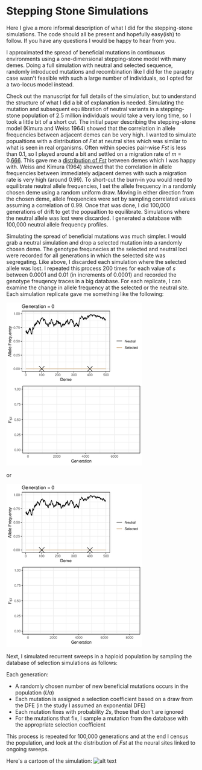 Stepping Stone Simulations
======

Here I give a more informal description of what I did for the stepping-stone simulations. The code should all be present and hopefully easy(ish) to follow. If you have any questions I would be happy to hear from you.

I approximated the spread of beneficial mutations in continuous environments using a one-dimensional stepping-stone model with many demes. Doing a full simulation with neutral and selected sequence, randomly introduced mutations and recombination like I did for the paraptry case wasn't feasible with such a large number of individuals, so I opted for a two-locus model instead.

Check out the manuscript for full details of the simulation, but to understand the structure of what I did a bit of explanation is needed. Simulating the mutation and subsequent equilibration of neutral variants in a stepping-stone population of 2.5 million individuals would take a very long time, so I took a little bit of a short cut. The initial paper describing the stepping-stone model (Kimura and Weiss 1964) showed that the correlation in allele frequencies between adjacent demes can be very high. I wanted to simulate popualtions with a distribution of *Fst* at neutral sites which was similar to what is seen in real organisms. Often within species pair-wise *Fst* is less than 0.1, so I played around a bit and settled on a migration rate of *m* = 0.[666](https://www.youtube.com/watch?v=WxnN05vOuSM). This gave me a [distribution of *Fst*](img/NeutralFst.pdf) between demes which I was happy with. Weiss and Kimura (1964) showed that the correlation in allele frequencies between immediately adjacent demes with such a migration rate is very high (around 0.99). To short-cut the burn-in you would need to equilibrate neutral allele frequencies, I set the allele frequency in a randomly chosen deme using a random uniform draw. Moving in either direction from the chosen deme, allele frequencies were set by sampling correlated values assuming a correlation of 0.99. Once that was done, I did 100,000 generations of drift to get the popualtion to equilibrate. Simulations where the neutral allele was lost were discarded. I generated a database with 100,000 neutral allele frequency profiles.

Simulating the spread of beneficial mutations was much simpler. I would grab a neutral simulation and drop a selected mutation into a randomly chosen deme. The genotype frequnecies at the selected and neutral loci were recorded for all generations in which the selected site was segregating. Like above, I discarded each simulation where the selected allele was lost. I repeated this process 200 times for each value of *s* between 0.0001 and 0.01 (in increments of 0.0001) and recorded the genotype freuqency traces in a big database. For each replicate, I can examine the change in allele frequency at the selected or the neutral site. Each simulation replicate gave me something like the following:

![alt text](img/s0.005.0.333.rep1212_0.666_k500_N1000.c0.0.noGrab.gif "What a GIF!")

or

![alt text](img/s0.005.0.333.rep1212_0.666_k500_N1000.c0.0.Grab.gif "What a GIF!")

Next, I simulated recurrent sweeps in a haploid population by sampling the database of selection simulations as follows:

Each generation:
- A randomly chosen number of new beneficial mutations occurs in the population (*Ua*)
- Each mutation is assigned a selection coefficient based on a draw from the DFE (in the study I assumed an exponential DFE)
- Each mutation fixes with probability *2s*, those that don't are ignored
- For the mutations that fix, I sample a mutation from the database with the appropriate selection coefficient 

This process is repeated for 100,000 generations and at the end I census the population, and look at the distribution of *Fst* at the neural sites linked to ongoing sweeps.

Here's a cartoon of the simulation:
![alt text](img/DFEsampling.jpeg "")



